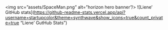 <img src=”assets/SpaceMan.png” alt=”horizon hero banner”/>
![Liene’ GitHub stats](https://github-readme-stats.vercel.app/api?username=startupcolor&theme=synthwave&show_icons=true&count_private=true “Liene’ GutHub Stats”)
